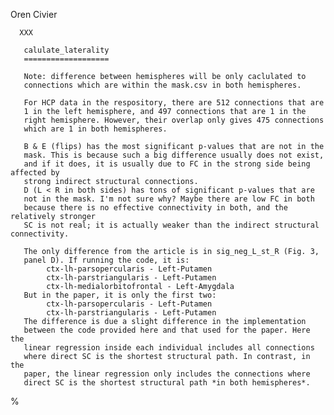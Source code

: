 Oren Civier
 
      XXX

       calulate_laterality
       ===================
 
       Note: difference between hemispheres will be only caclulated to
       connections which are within the mask.csv in both hemispheres.
 
       For HCP data in the respository, there are 512 connections that are
       1 in the left hemisphere, and 497 connections that are 1 in the
       right hemisphere. However, their overlap only gives 475 connections
       which are 1 in both hemispheres.
 
       B & E (flips) has the most significant p-values that are not in the
       mask. This is because such a big difference usually does not exist,
       and if it does, it is usually due to FC in the strong side being affected by
       strong indirect structural connections.
       D (L < R in both sides) has tons of significant p-values that are
       not in the mask. I'm not sure why? Maybe there are low FC in both
       because there is no effective connectivity in both, and the relatively stronger
       SC is not real; it is actually weaker than the indirect structural connectivity.
 
       The only difference from the article is in sig_neg_L_st_R (Fig. 3,
       panel D). If running the code, it is:
            ctx-lh-parsopercularis - Left-Putamen
            ctx-lh-parstriangularis - Left-Putamen
            ctx-lh-medialorbitofrontal - Left-Amygdala
       But in the paper, it is only the first two:
            ctx-lh-parsopercularis - Left-Putamen
            ctx-lh-parstriangularis - Left-Putamen           
       The difference is due a slight difference in the implementation
       between the code provided here and that used for the paper. Here the
       linear regression inside each individual includes all connections
       where direct SC is the shortest structural path. In contrast, in the
       paper, the linear regression only includes the connections where
       direct SC is the shortest structural path *in both hemispheres*.
%
